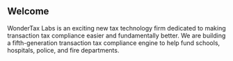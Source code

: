 ## Welcome

WonderTax Labs is an exciting new tax technology firm dedicated to making transaction tax compliance easier and fundamentally better. We are building a fifth-generation transaction tax compliance engine to help fund schools, hospitals, police, and fire departments.
